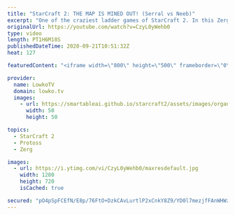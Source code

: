 ```yaml
---
title: "StarCraft 2: THE MAP IS MINED OUT! (Serral vs Neeb)"
excerpt: "One of the craziest ladder games of StarCraft 2. In this Zerg versus Protoss between Serral and Neeb we see what the ultimate late game of this matchup currently looks like.  Become a YouTube member: https://lowko.tv/join Support my work on Patreon: http://www.patreon.com/lowkotv  My second channel:"
originalUrl: https://youtube.com/watch?v=CzyL0yWehb0
type: video
length: PT1H6M18S
publishedDateTime: 2020-09-21T10:51:32Z
heat: 127

featuredContent: "<iframe width=\"800\" height=\"500\" frameborder=\"0\" src=\"https://www.youtube.com/embed/CzyL0yWehb0\" allow=\"accelerometer; autoplay; encrypted-media; gyroscope; picture-in-picture\" allowfullscreen></iframe>"

provider:
  name: LowkoTV
  domain: lowko.tv
  images:
    - url: https://smartableai.github.io/starcraft2/assets/images/organizations/lowko.tv-50x50.jpg
      width: 50
      height: 50

topics:
  - StarCraft 2
  - Protoss
  - Zerg

images:
  - url: https://i.ytimg.com/vi/CzyL0yWehb0/maxresdefault.jpg
    width: 1280
    height: 720
    isCached: true

secured: "pO4pSpFCEfN/E8p/76FtO+DzkCAvLurtlP2xCnkY8Z9/YD0l7mezjfFAnWHWzjkRflPq5XFVoMiqI6pXDo1SVE3JQtJOLwxkqNCOGvt3QiG5DSrhVX34uMMDiPjg4rFLOPVe8DAVOau6oJgSiJNeISxspo8xPRRsAo+soZi3yNDNkenWdXxiIi6PMcsmwCiXa61ofD/NjUhM6peCj0BELC/I+eGLx5WjTLDI95sSjhY9qAv9svjJ4qPd2UJELQCZ5ZN/i2M9hnFsEWAjXh5KhzgBCWAiWGsCyzwGqC6ndUfac0YxuuNuYWp8k9G4FdrCyAbnvJvE9NyhIxX2bYUjpJPEE8sd3wfFuVmuDF/TjCj5kq7EuXuomSTHJ4KNmfAP0o7/ouPDOgEtMaHICdrtlJaA0mFMmfv2SszwXdr9n3bQMYLlh9sWiABItze2viBX;Nasov3ACgLsbLjhH8hj3JA=="
---
```


